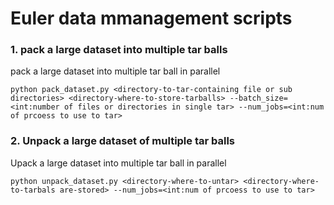 # Euler data mmanagement scripts

### 1. pack a large dataset into multiple tar balls 
pack a large dataset into multiple tar ball in parallel 

```
python pack_dataset.py <directory-to-tar-containing file or sub directories> <directory-where-to-store-tarballs> --batch_size=<int:number of files or directories in single tar> --num_jobs=<int:num of prcoess to use to tar>
```

### 2. Unpack a large dataset of multiple tar balls 
Upack a large dataset into multiple tar ball in parallel 

```
python unpack_dataset.py <directory-where-to-untar> <directory-where-to-tarbals are-stored> --num_jobs=<int:num of prcoess to use to tar>
```